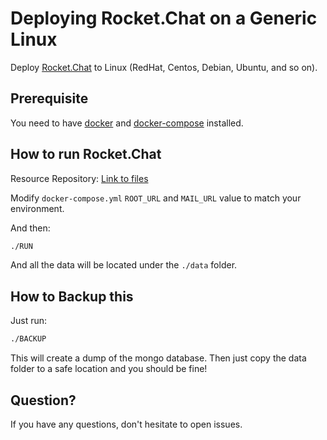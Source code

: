 # Deploying Rocket.Chat on a Generic Linux

Deploy [Rocket.Chat](https://github.com/RocketChat/Rocket.Chat) to Linux (RedHat, Centos, Debian, Ubuntu, and so on).

## Prerequisite

You need to have [docker](https://docs.docker.com/linux/started/) and [docker-compose](http://docs.docker.com/compose/) installed.

## How to run Rocket.Chat
  
Resource Repository: [Link to files](https://github.com/RocketChat/Deploy.to.Cloud/tree/master/GenericLinux)  
  
Modify `docker-compose.yml` `ROOT_URL` and `MAIL_URL` value to match your environment.

And then:

```bash
./RUN
```

And all the data will be located under the `./data` folder.

## How to Backup this

Just run:

```bash
./BACKUP
```

This will create a dump of the mongo database. Then just copy the data folder to a safe location and you should be fine!

## Question?

If you have any questions, don't hesitate to open issues.

